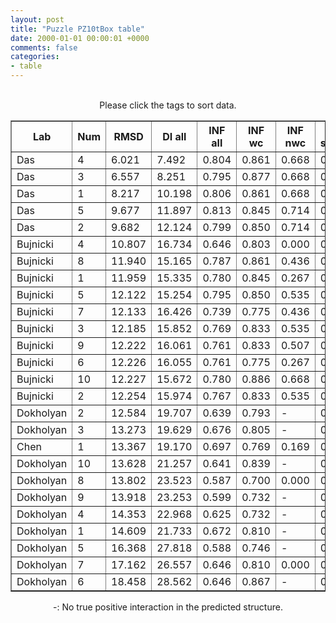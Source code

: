 ```yaml
---
layout: post
title: "Puzzle PZ10tBox table"
date: 2000-01-01 00:00:01 +0000
comments: false
categories: 
- table
---
```


<script src="{{ root_url }}/javascripts/sorttable.js"></script>
<script>
    window.onload = function() {
        (document.getElementsByTagName( 'th' )[1]).click();
    };
</script>
<br/>
<div align="center">
Please click the tags to sort data.<br/>
<table class="sortable" border=1>
  <tr>
    <th>Lab</th>
    <th>Num</th>
    <th>RMSD</th>
    <th>DI all</th>
    <th>INF all</th>
    <th>INF wc</th>
    <th>INF nwc</th>
    <th>INF stacking</th>
    <th>Clash Score</th>
    <th>P-value</th>
    <th>mcq</th>
    <th>TM-score</th>
    <th>best sol.</th>
    <th>Detail</th>
  </tr>
  <tr><td>Das</td><td>4</td><td>6.021</td><td>7.492</td><td>0.804</td><td>0.861</td><td>0.668</td><td>0.804</td><td>10.660</td><td>0.00e+00</td><td>21.52</td><td>0.2050</td><td>1</td><td><a href='/show/index.html?id=PZ10tBox_Das_4'>-></a></td></tr>
<tr><td>Das</td><td>3</td><td>6.557</td><td>8.251</td><td>0.795</td><td>0.877</td><td>0.668</td><td>0.787</td><td>12.270</td><td>0.00e+00</td><td>22.80</td><td>0.2020</td><td>1</td><td><a href='/show/index.html?id=PZ10tBox_Das_3'>-></a></td></tr>
<tr><td>Das</td><td>1</td><td>8.217</td><td>10.198</td><td>0.806</td><td>0.861</td><td>0.668</td><td>0.808</td><td>13.570</td><td>0.00e+00</td><td>22.46</td><td>0.2440</td><td>1</td><td><a href='/show/index.html?id=PZ10tBox_Das_1'>-></a></td></tr>
<tr><td>Das</td><td>5</td><td>9.677</td><td>11.897</td><td>0.813</td><td>0.845</td><td>0.714</td><td>0.819</td><td>11.630</td><td>0.00e+00</td><td>23.12</td><td>0.2700</td><td>1</td><td><a href='/show/index.html?id=PZ10tBox_Das_5'>-></a></td></tr>
<tr><td>Das</td><td>2</td><td>9.682</td><td>12.124</td><td>0.799</td><td>0.850</td><td>0.714</td><td>0.795</td><td>10.660</td><td>0.00e+00</td><td>22.69</td><td>0.2350</td><td>1</td><td><a href='/show/index.html?id=PZ10tBox_Das_2'>-></a></td></tr>
<tr><td>Bujnicki</td><td>4</td><td>10.807</td><td>16.734</td><td>0.646</td><td>0.803</td><td>0.000</td><td>0.642</td><td>0.320</td><td>0.00e+00</td><td>26.91</td><td>0.2070</td><td>1</td><td><a href='/show/index.html?id=PZ10tBox_Bujnicki_4'>-></a></td></tr>
<tr><td>Bujnicki</td><td>8</td><td>11.940</td><td>15.165</td><td>0.787</td><td>0.861</td><td>0.436</td><td>0.793</td><td>1.930</td><td>0.00e+00</td><td>25.01</td><td>0.2440</td><td>1</td><td><a href='/show/index.html?id=PZ10tBox_Bujnicki_8'>-></a></td></tr>
<tr><td>Bujnicki</td><td>1</td><td>11.959</td><td>15.335</td><td>0.780</td><td>0.845</td><td>0.267</td><td>0.795</td><td>1.610</td><td>0.00e+00</td><td>26.18</td><td>0.2600</td><td>1</td><td><a href='/show/index.html?id=PZ10tBox_Bujnicki_1'>-></a></td></tr>
<tr><td>Bujnicki</td><td>5</td><td>12.122</td><td>15.254</td><td>0.795</td><td>0.850</td><td>0.535</td><td>0.801</td><td>1.930</td><td>0.00e+00</td><td>26.04</td><td>0.2450</td><td>1</td><td><a href='/show/index.html?id=PZ10tBox_Bujnicki_5'>-></a></td></tr>
<tr><td>Bujnicki</td><td>7</td><td>12.133</td><td>16.426</td><td>0.739</td><td>0.775</td><td>0.436</td><td>0.753</td><td>2.260</td><td>0.00e+00</td><td>26.92</td><td>0.2450</td><td>1</td><td><a href='/show/index.html?id=PZ10tBox_Bujnicki_7'>-></a></td></tr>
<tr><td>Bujnicki</td><td>3</td><td>12.185</td><td>15.852</td><td>0.769</td><td>0.833</td><td>0.535</td><td>0.771</td><td>0.970</td><td>0.00e+00</td><td>29.08</td><td>0.2520</td><td>1</td><td><a href='/show/index.html?id=PZ10tBox_Bujnicki_3'>-></a></td></tr>
<tr><td>Bujnicki</td><td>9</td><td>12.222</td><td>16.061</td><td>0.761</td><td>0.833</td><td>0.507</td><td>0.763</td><td>0.640</td><td>0.00e+00</td><td>26.80</td><td>0.2550</td><td>1</td><td><a href='/show/index.html?id=PZ10tBox_Bujnicki_9'>-></a></td></tr>
<tr><td>Bujnicki</td><td>6</td><td>12.226</td><td>16.055</td><td>0.761</td><td>0.775</td><td>0.267</td><td>0.790</td><td>0.970</td><td>0.00e+00</td><td>25.59</td><td>0.2150</td><td>1</td><td><a href='/show/index.html?id=PZ10tBox_Bujnicki_6'>-></a></td></tr>
<tr><td>Bujnicki</td><td>10</td><td>12.227</td><td>15.672</td><td>0.780</td><td>0.886</td><td>0.668</td><td>0.764</td><td>0.640</td><td>0.00e+00</td><td>28.87</td><td>0.2310</td><td>1</td><td><a href='/show/index.html?id=PZ10tBox_Bujnicki_10'>-></a></td></tr>
<tr><td>Bujnicki</td><td>2</td><td>12.254</td><td>15.974</td><td>0.767</td><td>0.833</td><td>0.535</td><td>0.768</td><td>1.610</td><td>0.00e+00</td><td>25.52</td><td>0.2450</td><td>1</td><td><a href='/show/index.html?id=PZ10tBox_Bujnicki_2'>-></a></td></tr>
<tr><td>Dokholyan</td><td>2</td><td>12.584</td><td>19.707</td><td>0.639</td><td>0.793</td><td>-</td><td>0.624</td><td>9.990</td><td>0.00e+00</td><td>27.03</td><td>0.2360</td><td>1</td><td><a href='/show/index.html?id=PZ10tBox_Dokholyan_2'>-></a></td></tr>
<tr><td>Dokholyan</td><td>3</td><td>13.273</td><td>19.629</td><td>0.676</td><td>0.805</td><td>-</td><td>0.672</td><td>9.030</td><td>0.00e+00</td><td>28.19</td><td>0.2300</td><td>1</td><td><a href='/show/index.html?id=PZ10tBox_Dokholyan_3'>-></a></td></tr>
<tr><td>Chen</td><td>1</td><td>13.367</td><td>19.170</td><td>0.697</td><td>0.769</td><td>0.169</td><td>0.725</td><td>2.260</td><td>0.00e+00</td><td>34.41</td><td>0.2310</td><td>1</td><td><a href='/show/index.html?id=PZ10tBox_Chen_1'>-></a></td></tr>
<tr><td>Dokholyan</td><td>10</td><td>13.628</td><td>21.257</td><td>0.641</td><td>0.839</td><td>-</td><td>0.612</td><td>16.760</td><td>0.00e+00</td><td>28.68</td><td>0.1990</td><td>1</td><td><a href='/show/index.html?id=PZ10tBox_Dokholyan_10'>-></a></td></tr>
<tr><td>Dokholyan</td><td>8</td><td>13.802</td><td>23.523</td><td>0.587</td><td>0.700</td><td>0.000</td><td>0.587</td><td>12.570</td><td>0.00e+00</td><td>27.76</td><td>0.1640</td><td>1</td><td><a href='/show/index.html?id=PZ10tBox_Dokholyan_8'>-></a></td></tr>
<tr><td>Dokholyan</td><td>9</td><td>13.918</td><td>23.253</td><td>0.599</td><td>0.732</td><td>-</td><td>0.588</td><td>12.890</td><td>5.55e-17</td><td>27.44</td><td>0.1850</td><td>1</td><td><a href='/show/index.html?id=PZ10tBox_Dokholyan_9'>-></a></td></tr>
<tr><td>Dokholyan</td><td>4</td><td>14.353</td><td>22.968</td><td>0.625</td><td>0.732</td><td>-</td><td>0.624</td><td>9.990</td><td>3.33e-16</td><td>28.39</td><td>0.2250</td><td>1</td><td><a href='/show/index.html?id=PZ10tBox_Dokholyan_4'>-></a></td></tr>
<tr><td>Dokholyan</td><td>1</td><td>14.609</td><td>21.733</td><td>0.672</td><td>0.810</td><td>-</td><td>0.664</td><td>12.570</td><td>1.11e-15</td><td>27.38</td><td>0.1870</td><td>1</td><td><a href='/show/index.html?id=PZ10tBox_Dokholyan_1'>-></a></td></tr>
<tr><td>Dokholyan</td><td>5</td><td>16.368</td><td>27.818</td><td>0.588</td><td>0.746</td><td>-</td><td>0.570</td><td>9.990</td><td>1.80e-12</td><td>28.61</td><td>0.1860</td><td>1</td><td><a href='/show/index.html?id=PZ10tBox_Dokholyan_5'>-></a></td></tr>
<tr><td>Dokholyan</td><td>7</td><td>17.162</td><td>26.557</td><td>0.646</td><td>0.810</td><td>0.000</td><td>0.640</td><td>9.030</td><td>3.72e-11</td><td>27.77</td><td>0.2140</td><td>1</td><td><a href='/show/index.html?id=PZ10tBox_Dokholyan_7'>-></a></td></tr>
<tr><td>Dokholyan</td><td>6</td><td>18.458</td><td>28.562</td><td>0.646</td><td>0.867</td><td>-</td><td>0.611</td><td>7.410</td><td>3.48e-09</td><td>28.82</td><td>0.1780</td><td>1</td><td><a href='/show/index.html?id=PZ10tBox_Dokholyan_6'>-></a></td></tr>

</table>
-: No true positive interaction in the predicted structure.
</div>
